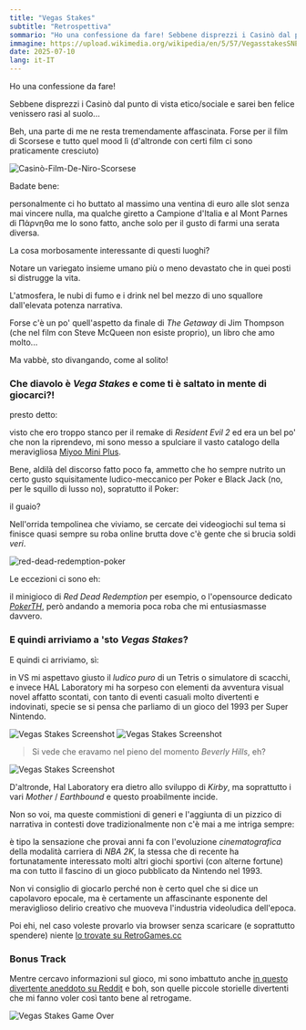 ```yaml
---
title: "Vegas Stakes"
subtitle: "Retrospettiva"
sommario: "Ho una confessione da fare! Sebbene disprezzi i Casinò dal punto di vista etico/sociale e sarei ben felice venissero rasi al suolo..."
immagine: https://upload.wikimedia.org/wikipedia/en/5/57/VegasstakesSNES_boxart.jpg
date: 2025-07-10
lang: it-IT
---
```


Ho una confessione da fare!

Sebbene disprezzi i Casinò dal punto di vista etico/sociale e sarei ben felice venissero rasi al suolo...

Beh, una parte di me ne resta tremendamente affascinata. Forse per il film di Scorsese e tutto quel mood lì (d'altronde con certi film ci sono praticamente cresciuto)

![Casinò-Film-De-Niro-Scorsese](https://m.media-amazon.com/images/M/MV5BMjAxOTE0MzM0NF5BMl5BanBnXkFtZTgwNjczMTg1MDI@._V1_FMjpg_UX1000_.jpg)

Badate bene: 

personalmente ci ho buttato al massimo una ventina di euro alle slot senza mai vincere nulla, ma qualche giretto a Campione d'Italia e al Mont Parnes di Πάρνηθα me lo sono fatto, anche solo per il gusto di farmi una serata diversa.

La cosa morbosamente interessante di questi luoghi? 

Notare un variegato insieme umano più o meno devastato che in quei posti si distrugge la vita.

L'atmosfera, le nubi di fumo e i drink nel bel mezzo di uno squallore dall'elevata potenza narrativa.

Forse c'è un po' quell'aspetto da finale di _The Getaway_ di Jim Thompson (che nel film con Steve McQueen non esiste proprio), un libro che amo molto...

Ma vabbè, sto divangando, come al solito!

### Che diavolo è _Vega Stakes_ e come ti è saltato in mente di giocarci?!

presto detto: 

visto che ero troppo stanco per il remake di _Resident Evil 2_ ed era un bel po' che non la riprendevo, mi sono messo a spulciare il vasto catalogo della meravigliosa [Miyoo Mini Plus](http://localhost:8080/posts/ita/miyoo-mini-plus-2/).

Bene, aldilà del discorso fatto poco fa, ammetto che ho sempre nutrito un certo gusto squisitamente ludico-meccanico per Poker e Black Jack (no, per le squillo di lusso no), sopratutto il Poker:

il guaio? 

Nell'orrida tempolinea che viviamo, se cercate dei videogiochi sul tema si finisce quasi sempre su roba online brutta dove c'è gente che si brucia soldi _veri_.

![red-dead-redemption-poker](https://static1.srcdn.com/wordpress/wp-content/uploads/2022/02/rdr-2-how-to-win-poker.jpg)

Le eccezioni ci sono eh: 

il minigioco di _Red Dead Redemption_ per esempio, o l'opensource dedicato [_PokerTH_](https://www.pokerth.net/), però andando a memoria poca roba che mi entusiasmasse davvero.

### E quindi arriviamo a 'sto _Vegas Stakes_?

E quindi ci arriviamo, sì: 

in VS mi aspettavo giusto il _ludico puro_ di un Tetris o simulatore di scacchi, e invece HAL Laboratory mi ha sorpeso con elementi da avventura visual novel affatto scontati, con tanto di eventi casuali molto divertenti e indovinati, specie se si pensa che parliamo di un gioco del 1993 per Super Nintendo.

![Vegas Stakes Screenshot](https://gamefaqs.gamespot.com/a/screen/full/4/2/9/192388.jpg)
![Vegas Stakes Screenshot](https://gamefaqs.gamespot.com/a/screen/full/4/2/9/192429.jpg)

> Si vede che eravamo nel pieno del momento _Beverly Hills_, eh?

![Vegas Stakes Screenshot](https://media.retroachievements.org/Images/058673.png)

D'altronde, Hal Laboratory era dietro allo sviluppo di _Kirby_, ma soprattutto i vari _Mother_ / _Earthbound_ e questo proabilmente incide.

Non so voi, ma queste commistioni di generi e l'aggiunta di un pizzico di narrativa in contesti dove tradizionalmente non c'è mai a me intriga sempre: 

è tipo la sensazione che provai anni fa con l'evoluzione _cinematografica_ della modalità carriera di _NBA 2K_, la stessa che di recente ha fortunatamente interessato molti altri giochi sportivi (con alterne fortune) ma con tutto il fascino di un gioco pubblicato da Nintendo nel 1993.

Non vi consiglio di giocarlo perché non è certo quel che si dice un capolavoro epocale, ma è certamente un affascinante esponente del meraviglioso delirio creativo che muoveva l'industria videoludica dell'epoca.

Poi ehi, nel caso voleste provarlo via browser senza scaricare (e soprattutto spendere) niente [lo trovate su RetroGames.cc](https://www.retrogames.cc/snes-games/vegas-stakes-usa.html)

### Bonus Track

Mentre cercavo informazioni sul gioco, mi sono imbattuto anche [in questo divertente aneddoto su Reddit](https://www.reddit.com/r/snes/comments/18pwxsh/it_only_took_15_years_but_we_figured_it_out_a/) e boh, son quelle piccole storielle divertenti che mi fanno voler così tanto bene al retrogame. 

![Vegas Stakes Game Over](https://gamefaqs.gamespot.com/a/screen/full/4/2/9/192416.jpg)
